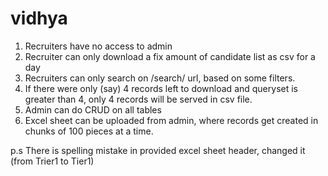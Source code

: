# vidhya

1. Recruiters have no access to admin
2. Recruiter can only download a fix amount of candidate list as csv for a day
3. Recruiters can only search on /search/ url, based on some filters.
4. If there were only (say) 4 records left to download and queryset is greater than 4,
only 4 records will be served in csv file.
5. Admin can do CRUD on all tables
6. Excel sheet can be uploaded from admin, where records get created in chunks of 100 pieces at a time.

p.s There is spelling mistake in provided excel sheet header, changed it (from Trier1 to Tier1)

